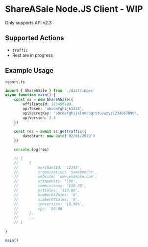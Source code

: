 # ShareASale Node.JS Client - WIP

Only supports API v2.3

## Supported Actions
- `traffic`
- Rest are in progress


## Example Usage

`report.ts`

```typescript
import { ShareASale } from './dist/index'
async function main() {
    const ss = new ShareASale({
        affiliateId: 123456789,
        apiToken: 'abcdefghijk1234',
        apiSecretKey: 'abcdefghijklmnopqrstuvwxyz1234567890',
        apiVersion: 2.3
    })
 
    const res = await ss.getTraffic({
        dateStart: new Date('02/01/2020')
    })

    console.log(res)

    // [ 
    //     { 
    //         merchantId: '12345',
    //         organization: 'SameVendor',
    //         website: 'www.example.com',
    //         uniqueHits: '100',
    //         commissions: '$10.00',
    //         netSales: '$10.00',
    //         numberOfVoids: '0',
    //         numberOfSales: '0',
    //         conversion: '10.00%',
    //         epc: '$0.00' 
    //     },
    //     ...
    // ]
    
}

main()
```